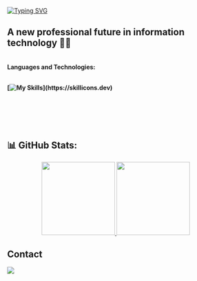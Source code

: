 [![Typing SVG](https://readme-typing-svg.herokuapp.com/?font=Fira+Code&size=30&pause=600&color=3ff7fd&width=435&lines=Hi!+Come+on+over+🙌)](https://git.io/typing-svg)

 ## A new professional future in information technology 👩‍💻

 
<br />
  <strong>Languages ​​and Technologies:<strong/>
  <br>
  <br>

<div>
  
[![My Skills](https://skillicons.dev/icons?i=c,cpp,python,)](https://skillicons.dev)

<br>
<br>
<br>
<br>
  
## 📊 GitHub Stats:

<div align="center" style="display: flex; justify-content: center;">
  <a href="https://github.com/emytonton">
    <img height="170px" src="https://github-readme-stats.vercel.app/api?username=jvbzm&show_icons=true&theme=blue"/>
    <img height="170px" src="https://github-readme-stats.vercel.app/api/top-langs/?username=jvbzm&layout=compact&theme=blue"/>
  </a>
</div>


## Contact

<div> 
  <a href="mailto:victormb1009@gmail.com"><img src="https://img.shields.io/badge/-Gmail-%23333?style=for-the-badge&logo=gmail&logoColor=white" target="_blank"></a>
</div>
